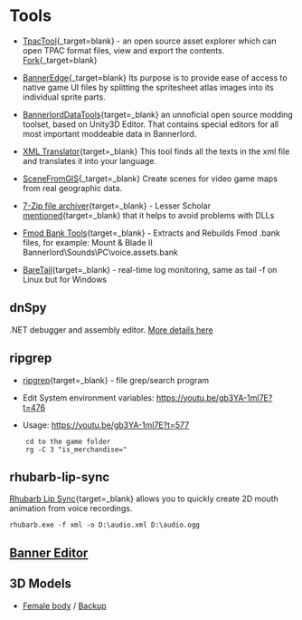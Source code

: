 # Tools

* [TpacTool](https://github.com/szszss/TpacTool){_target=blank} - an open source asset explorer which can open TPAC format files, view and export the contents. [Fork](https://github.com/hunharibo/TpacTool){_target=blank}
* [BannerEdge](https://github.com/hunharibo/BannerEdge){_target=blank} Its purpose is to provide ease of access to native game UI files by splitting the spritesheet atlas images into its individual sprite parts.

* [BannerlordDataTools](https://www.nexusmods.com/mountandblade2bannerlord/mods/4220){target=_blank} an unnoficial open source modding toolset, based on Unity3D Editor. That contains special editors for all most important moddeable data in Bannerlord.
* [XML Translator](https://www.nexusmods.com/mountandblade2bannerlord/mods/5131){target=_blank} This tool finds all the texts in the xml file and translates it into your language.
* [SceneFromGIS](https://scenefromgis.14egaming.com/){_target=_blank} Create scenes for video game maps from real geographic data.

* [7-Zip file archiver](https://www.7-zip.org/){target=_blank} - Lesser Scholar [mentioned](https://youtu.be/1788IeNzOYQ?t=153){target=_blank} that it helps to avoid problems with DLLs

* [Fmod Bank Tools](https://www.nexusmods.com/rugbyleaguelive3/mods/2){target=_blank} - Extracts and Rebuilds Fmod .bank files, for example: Mount & Blade II Bannerlord\Sounds\PC\voice.assets.bank

* [BareTail](https://www.baremetalsoft.com/baretail/){target=_blank} - real-time log monitoring, same as tail -f on Linux but for Windows

## dnSpy

.NET debugger and assembly editor. [More details here](/resources/dnspy)

## ripgrep

* [ripgrep](https://github.com/BurntSushi/ripgrep){target=_blank} - file grep/search program

* Edit System environment variables: https://youtu.be/gb3YA-1ml7E?t=476
* Usage: https://youtu.be/gb3YA-1ml7E?t=577

```
    cd to the game folder
    rg -C 3 "is_merchandise="
```


## rhubarb-lip-sync

[Rhubarb Lip Sync](https://github.com/DanielSWolf/rhubarb-lip-sync){target=_blank} allows you to quickly create 2D mouth animation from voice recordings.

```
rhubarb.exe -f xml -o D:\audio.xml D:\audio.ogg
```


## [Banner Editor](https://bannerlord.party/banner/)


## 3D Models

- [Female body](https://drive.google.com/open?id=13oq_ni-a2eXTBlLF-8I7tI7s8tyfPvfk) / [Backup](https://drive.google.com/file/d/1jnBoOYNqH1jNcGofVRDYUIJEvfxm4_b4/view?usp=drive_link)